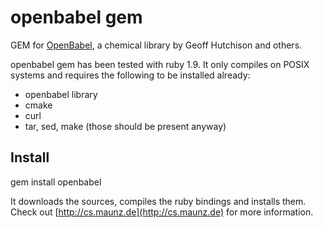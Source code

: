 # openbabel gem

GEM for [OpenBabel](http://openbabel.sf.net), a chemical library by Geoff Hutchison and others.

openbabel gem has been tested with ruby 1.9. It only compiles on POSIX systems and requires the following to be installed already:

  * openbabel library
  * cmake
  * curl
  * tar, sed, make (those should be present anyway)

## Install
gem install openbabel

It downloads the sources, compiles the ruby bindings and installs them. Check out [http://cs.maunz.de](http://cs.maunz.de) for more information.
